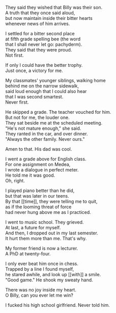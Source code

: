 They said they wished that Billy was their son.  
A truth that they once said aloud,  
but now maintain inside their bitter hearts  
whenever news of him arrives.  
  
I settled for a bitter second place  
at fifth grade spelling bee (the word  
that I shall never let go: pachyderm).  
They said that they were proud.  
Not first.  
  
If only I could have the better trophy.  
Just once, a victory for me.  
  
My classmates' younger siblings, walking home  
behind me on the narrow sidewalk,  
said loud enough that I could also hear  
that I was second smartest.  
Never first.  
  
He skipped a grade. The teacher vouched for him.  
But not for me, the louder one.  
They sat beside me at the scheduled meeting.  
"He's not mature enough," she said.  
They ranted in the car, and over dinner.  
"Always the other family. Never ours."  
  
Amen to that. His dad was cool.  
  
I went a grade above for English class.  
For one assignment on Medea,  
I wrote a dialogue in perfect meter.  
He told me it was good.  
Oh, right.  
  
I played piano better than he did,  
but that was later in our teens.  
By that [[time]], they were telling me to quit,  
as if the looming threat of force  
had never hung above me as I practiced.  
  
I went to music school. They grieved.  
At last, a future for myself.  
And then, I dropped out in my last semester.  
It hurt them more than me. That's why.  
  
My former friend is now a lecturer.  
A PhD at twenty-four.  
  
I only ever beat him once in chess.  
Trapped by a line I found myself,  
he stared awhile, and look up [[with]] a smile.  
"Good game." He shook my sweaty hand.  
  
There was no joy inside my heart.  
O Billy, can you ever let me win?  
  
I fucked his high school girlfriend. Never told him.